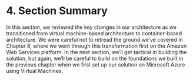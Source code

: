 # 4. Section Summary

In this section, we reviewed the key changes in our architecture as we transitioned from virtual machine-based architecture to container-based architecture. We were careful not to retread the ground we’ve covered in Chapter 8, where we went through this transformation first on the Amazon Web Services platform. In the next section, we’ll get tactical in building the solution, but again, we’ll be careful to build on the foundations we built in the previous chapter when we first set up our solution on Microsoft Azure using Virtual Machines.